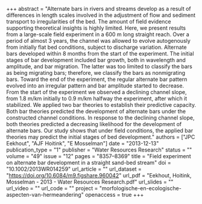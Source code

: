 +++
abstract = "Alternate bars in rivers and streams develop as a result of differences in length scales involved in the adjustment of flow and sediment transport to irregularities of the bed. The amount of field evidence supporting theoretical insights is highly limited. Here, we present results from a large-scale field experiment in a 600 m long straight reach. Over a period of almost 3 years, the channel was allowed to evolve autogenously from initially flat bed conditions, subject to discharge variation. Alternate bars developed within 8 months from the start of the experiment. The initial stages of bar development included bar growth, both in wavelength and amplitude, and bar migration. The latter was too limited to classify the bars as being migrating bars; therefore, we classify the bars as nonmigrating bars. Toward the end of the experiment, the regular alternate bar pattern evolved into an irregular pattern and bar amplitude started to decrease. From the start of the experiment we observed a declining channel slope, from 1.8 m/km initially to 0.9 m/km halfway the experiment, after which it stabilized. We applied two bar theories to establish their predictive capacity. Both bar theories predicted the development of alternate bars under the constructed channel conditions. In response to the declining channel slope, both theories predicted a decreasing likelihood for the development of alternate bars. Our study shows that under field conditions, the applied bar theories may predict the initial stages of bed development."
authors = ["JPC Eekhout", "AJF Hoitink", "E Mosselman"]
date = "2013-12-13"
publication_type = "1"
publisher = "Water Resources Research"
status = ""
volume = "49"
issue = "12"
pages = "8357–8369"
title = "Field experiment on alternate bar development in a straight sand-bed stream"
doi = "10.1002/2013WR014259"
url_article = ""
url_dataset = "https://doi.org/10.6084/m9.figshare.960042"
url_pdf = "Eekhout, Hoitink, Mosselman - 2013 - Water Resources Research.pdf"
url_slides = ""
url_video = ""
url_code = ""
project = "morfologische-en-ecologische-aspecten-van-hermeandering"
openaccess = true
+++